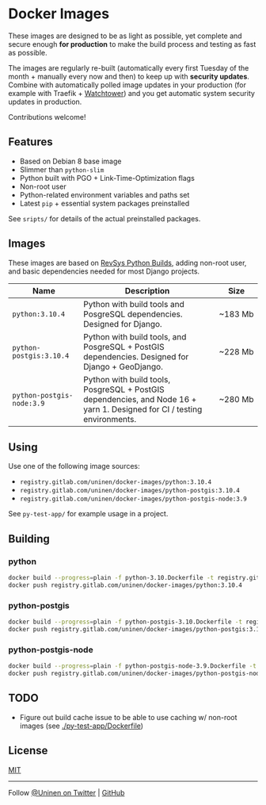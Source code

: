 # Docker Images

These images are designed to be as light as possible, yet complete and secure enough **for production** to make the build process and testing as fast as possible.

The images are regularly re-built (automatically every first Tuesday of the month + manually every now and then) to keep up with **security updates**. Combine with automatically polled image updates in your production (for example with Traefik + [Watchtower](https://containrrr.dev/watchtower/)) and you get automatic system security updates in production.

Contributions welcome!

## Features

- Based on Debian 8 base image
- Slimmer than `python-slim`
- Python built with PGO + Link-Time-Optimization flags
- Non-root user
- Python-related environment variables and paths set
- Latest `pip` + essential system packages preinstalled

See `sripts/` for details of the actual preinstalled packages.

## Images

These images are based on [RevSys Python Builds](https://github.com/revsys/optimized-python-docker), adding non-root user, and basic dependencies needed for most Django projects.

| Name | Description | Size |
| --- | --- | --- |
| `python:3.10.4` | Python with build tools and PosgreSQL dependencies. Designed for Django. | ~183&nbsp;Mb |
| `python-postgis:3.10.4` | Python with build tools, and PosgreSQL + PostGIS dependencies. Designed for Django + GeoDjango. | ~228&nbsp;Mb |
| `python-postgis-node:3.9` | Python with build tools, PosgreSQL + PostGIS dependencies, and Node 16 + yarn 1. Designed for CI / testing environments. | ~280&nbsp;Mb |

## Using

Use one of the following image sources:

- `registry.gitlab.com/uninen/docker-images/python:3.10.4`
- `registry.gitlab.com/uninen/docker-images/python-postgis:3.10.4`
- `registry.gitlab.com/uninen/docker-images/python-postgis-node:3.9`

See `py-test-app/` for example usage in a project.

## Building

### python

```sh
docker build --progress=plain -f python-3.10.Dockerfile -t registry.gitlab.com/uninen/docker-images/python:3.10.4 .
docker push registry.gitlab.com/uninen/docker-images/python:3.10.4
```
### python-postgis

```sh
docker build --progress=plain -f python-postgis-3.10.Dockerfile -t registry.gitlab.com/uninen/docker-images/python-postgis:3.10.4 .
docker push registry.gitlab.com/uninen/docker-images/python-postgis:3.10.4
```

### python-postgis-node

```sh
docker build --progress=plain -f python-postgis-node-3.9.Dockerfile -t registry.gitlab.com/uninen/docker-images/python-postgis-node:3.9 .
docker push registry.gitlab.com/uninen/docker-images/python-postgis-node:3.9
```
## TODO

- Figure out build cache issue to be able to use caching w/ non-root images (see [./py-test-app/Dockerfile](./py-test-app/Dockerfile))

## License

[MIT](./LICENCE)

----

Follow [@Uninen on Twitter](https://twitter.com/uninen) | [GitHub](https://github.com/Uninen)